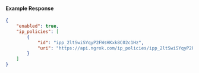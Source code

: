 <!-- Code generated for API Clients. DO NOT EDIT. -->

#### Example Response

```json
{
	"enabled": true,
	"ip_policies": [
		{
			"id": "ipp_2ltSwiSYqyP2FWsHKxk8C02c1Hz",
			"uri": "https://api.ngrok.com/ip_policies/ipp_2ltSwiSYqyP2FWsHKxk8C02c1Hz"
		}
	]
}
```
